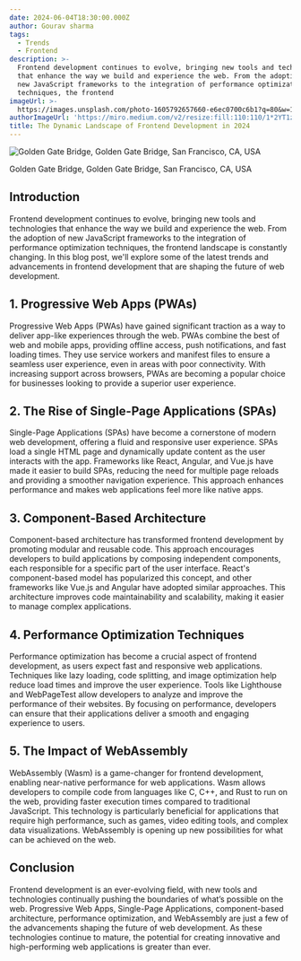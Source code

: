 ```yaml
---
date: 2024-06-04T18:30:00.000Z
author: Gourav sharma
tags:
  - Trends
  - Frontend
description: >-
  Frontend development continues to evolve, bringing new tools and technologies
  that enhance the way we build and experience the web. From the adoption of 
  new JavaScript frameworks to the integration of performance optimization
  techniques, the frontend
imageUrl: >-
  https://images.unsplash.com/photo-1605792657660-e6ec0700c6b1?q=80&w=1836&auto=format&fit=crop&ixlib=rb-4.0.3&ixid=M3wxMjA3fDB8MHxwaG90by1wYWdlfHx8fGVufDB8fHx8fA%3D%3D
authorImageUrl: 'https://miro.medium.com/v2/resize:fill:110:110/1*2YT1zJdONg8A-7lT32U_LA.jpeg'
title: The Dynamic Landscape of Frontend Development in 2024
---
```


![Golden Gate Bridge, Golden Gate Bridge, San Francisco, CA, USA](https://images.unsplash.com/photo-1715484620057-1145dba8ac76?q=80\&w=2070\&auto=format\&fit=crop\&ixlib=rb-4.0.3\&ixid=M3wxMjA3fDB8MHxwaG90by1wYWdlfHx8fGVufDB8fHx8fA%3D%3D)

<figcaption>Golden Gate Bridge, Golden Gate Bridge, San Francisco, CA, USA</figcaption>

## Introduction

Frontend development continues to evolve, bringing new tools and technologies that enhance the way we build and experience the web. From the adoption of new JavaScript frameworks to the integration of performance optimization techniques, the frontend landscape is constantly changing. In this blog post, we'll explore some of the latest trends and advancements in frontend development that are shaping the future of web development.

## 1. Progressive Web Apps (PWAs)

Progressive Web Apps (PWAs) have gained significant traction as a way to deliver app-like experiences through the web. PWAs combine the best of web and mobile apps, providing offline access, push notifications, and fast loading times. They use service workers and manifest files to ensure a seamless user experience, even in areas with poor connectivity. With increasing support across browsers, PWAs are becoming a popular choice for businesses looking to provide a superior user experience.

## 2. The Rise of Single-Page Applications (SPAs)

Single-Page Applications (SPAs) have become a cornerstone of modern web development, offering a fluid and responsive user experience. SPAs load a single HTML page and dynamically update content as the user interacts with the app. Frameworks like React, Angular, and Vue.js have made it easier to build SPAs, reducing the need for multiple page reloads and providing a smoother navigation experience. This approach enhances performance and makes web applications feel more like native apps.

## 3. Component-Based Architecture

Component-based architecture has transformed frontend development by promoting modular and reusable code. This approach encourages developers to build applications by composing independent components, each responsible for a specific part of the user interface. React's component-based model has popularized this concept, and other frameworks like Vue.js and Angular have adopted similar approaches. This architecture improves code maintainability and scalability, making it easier to manage complex applications.

## 4. Performance Optimization Techniques

Performance optimization has become a crucial aspect of frontend development, as users expect fast and responsive web applications. Techniques like lazy loading, code splitting, and image optimization help reduce load times and improve the user experience. Tools like Lighthouse and WebPageTest allow developers to analyze and improve the performance of their websites. By focusing on performance, developers can ensure that their applications deliver a smooth and engaging experience to users.

## 5. The Impact of WebAssembly

WebAssembly (Wasm) is a game-changer for frontend development, enabling near-native performance for web applications. Wasm allows developers to compile code from languages like C, C++, and Rust to run on the web, providing faster execution times compared to traditional JavaScript. This technology is particularly beneficial for applications that require high performance, such as games, video editing tools, and complex data visualizations. WebAssembly is opening up new possibilities for what can be achieved on the web.

## Conclusion

Frontend development is an ever-evolving field, with new tools and technologies continually pushing the boundaries of what’s possible on the web. Progressive Web Apps, Single-Page Applications, component-based architecture, performance optimization, and WebAssembly are just a few of the advancements shaping the future of web development. As these technologies continue to mature, the potential for creating innovative and high-performing web applications is greater than ever.
